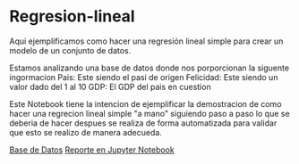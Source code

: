 # Regresion-lineal
Aqui ejemplificamos como hacer una regresión lineal simple para crear un modelo de un conjunto de datos.

Estamos analizando una base de datos donde nos porporcionan la siguente ingormacion
Pais: Este siendo el pasi de origen
Felicidad: Este siendo un valor dado del 1 al 10
GDP: El GDP del pais en cuestion

Este Notebook tiene la intencion de ejemplificar la demostracion de como hacer una regrecion lineal simple "a mano" siguiendo paso a paso lo que se deberia de hacer
despues se realiza de forma automatizada para validar que esto se realizo de manera adecueda.

[Base de Datos](https://github.com/StrikStorm/Regresion-lineal/blob/main/Felicidad%20y%20GDP.csv)
[Reporte en Jupyter Notebook](https://github.com/StrikStorm/Regresion-lineal/blob/main/Regrecion_lineal.ipynb)
